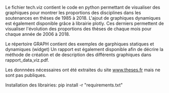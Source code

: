 Le fichier tech.viz contient le code en python permettant de visualiser des graphiques pour montrer les proportions des disciplines dans les soutenances en thèses de 1985 à 2018.
L'ajout de graphiques dynamiques est également disponible grâce à librairie plotly. Ces derniers permettent de visualiser l'évolution des proportions des thèses de chaque mois pour chaque année de 2006 à 2018.

Le répertoire GRAPH contient des exemples de garphiques statiques et dynamiques (widget) 
Un rapport est également disponible afin de décrire la méthode de création et de description des différents graphiques dans rapport_data_viz.pdf.

Les donnnées nécessaires ont été extraites du site www.theses.fr mais ne sont pas publiques.


Installation des librairies:
pip install -r "requirements.txt"

  
